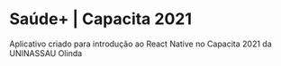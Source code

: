 # Saúde+ | Capacita 2021

Aplicativo criado para introdução ao React Native no Capacita 2021 da UNINASSAU Olinda
